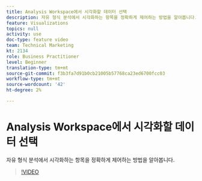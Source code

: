```yaml
---
title: Analysis Workspace에서 시각화할 데이터 선택
description: 자유 형식 분석에서 시각화하는 항목을 정확하게 제어하는 방법을 알아봅니다.
feature: Visualizations
topics: null
activity: use
doc-type: feature video
team: Technical Marketing
kt: 2134
role: Business Practitioner
level: Beginner
translation-type: tm+mt
source-git-commit: f3b3fa7d91b0cb21005b57768ca23ed6700fcc03
workflow-type: tm+mt
source-wordcount: '42'
ht-degree: 2%

---
```



# Analysis Workspace에서 시각화할 데이터 선택

자유 형식 분석에서 시각화하는 항목을 정확하게 제어하는 방법을 알아봅니다.

>[!VIDEO](https://video.tv.adobe.com/v/23993/?quality=12)
